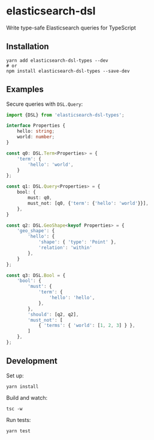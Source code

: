 # elasticsearch-dsl
Write type-safe Elasticsearch queries for TypeScript


## Installation
```
yarn add elasticsearch-dsl-types --dev
# or
npm install elasticsearch-dsl-types --save-dev
```


## Examples

Secure queries with `DSL.Query`:

```typescript
import {DSL} from 'elasticsearch-dsl-types';

interface Properties {
    hello: string;
    world: number;
}

const q0: DSL.Term<Properties> = {
    'term': {
        'hello': 'world',
    }
};

const q1: DSL.Query<Properties> = {
    bool: {
        must: q0,
        must_not: [q0, {'term': {'hello': 'world'}}],
    },
}

const q2: DSL.GeoShape<keyof Properties> = {
    'geo_shape': {
        'hello': {
            'shape': { 'type': 'Point' },
            'relation': 'within'
        },
    }
};

const q3: DSL.Bool = {
    'bool': {
        'must': {
            'term': {
                'hello': 'hello',
            },
        },
        'should': [q2, q2],
        'must_not': [
            { 'terms': { 'world': [1, 2, 3] } },
        ]
    },
};

```

## Development

Set up:
```
yarn install
```

Build and watch:
```
tsc -w
```

Run tests:
```
yarn test
```
